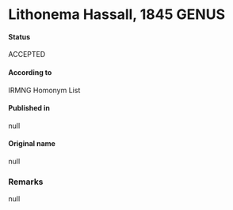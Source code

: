 Lithonema Hassall, 1845 GENUS
=======

#### Status
ACCEPTED

#### According to
IRMNG Homonym List

#### Published in
null

#### Original name
null

### Remarks
null